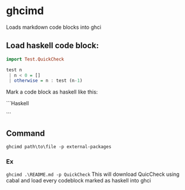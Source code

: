 # ghcimd
Loads markdown code blocks into ghci

## Load haskell code block:
```Haskell
import Test.QuickCheck

test n
 | n < 0 = []
 | otherwise = n : test (n-1)
```
Mark a code block as haskell like this:

\`\`\`Haskell


\`\`\`

## Command
`ghcimd path\to\file -p external-packages`
### Ex
`ghcimd .\README.md -p QuickCheck`
This will download QuicCheck using cabal and load every codeblock marked as haskell into ghci



